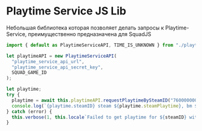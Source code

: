 # Playtime Service JS Lib

Небольшая библиотека которая позволяет делать запросы к Playtime-Service, преимущественно предназначена для SquadJS

```js
import { default as PlaytimeServiceAPI, TIME_IS_UNKNOWN } from "./playtime-service-api.js";

let playtimeAPI = new PlaytimeServiceAPI(
  "playtime_service_api_url",
  "playtime_service_api_secret_key",
  SQUAD_GAME_ID
);

let playtime;
try {
  playtime = await this.playtimeAPI.requestPlaytimeBySteamID("7600000000000000");
  console.log(`{playtime.steamID} steam ${playtime.steamPlaytime}, bm ${playtime.bmPlaytime}`)
} catch (error) {
  this.verbose(1, this.locale`Failed to get playtime for ${steamID} with error: ${error}`);
}
```
